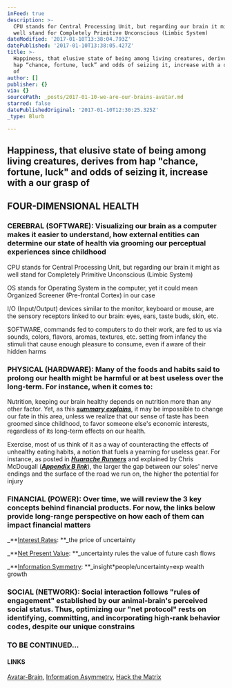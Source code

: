 ```yaml
---
inFeed: true
description: >-
  CPU stands for Central Processing Unit, but regarding our brain it might as
  well stand for Completely Primitive Unconscious (Limbic System)
dateModified: '2017-01-10T13:38:04.793Z'
datePublished: '2017-01-10T13:38:05.427Z'
title: >-
  Happiness, that elusive state of being among living creatures, derives from
  hap “chance, fortune, luck” and odds of seizing it, increase with a our grasp
  of 
author: []
publisher: {}
via: {}
sourcePath: _posts/2017-01-10-we-are-our-brains-avatar.md
starred: false
datePublishedOriginal: '2017-01-10T12:30:25.325Z'
_type: Blurb

---
```

## Happiness, that elusive state of being among living creatures, derives from hap "chance, fortune, luck" and odds of seizing it, increase with a our grasp of 

## **FOUR-DIMENSIONAL HEALTH**

### **CEREBRAL (SOFTWARE)**: Visualizing our brain as a computer makes it easier to understand, how external entities can determine our state of health via grooming our perceptual experiences since childhood

CPU stands for Central Processing Unit, but regarding our brain it might as well stand for Completely Primitive Unconscious (Limbic System)

OS stands for Operating System in the computer, yet it could mean Organized Screener (Pre-frontal Cortex) in our case

I/O (Input/Output) devices similar to the monitor, keyboard or mouse, are the sensory receptors linked to our brain: eyes, ears, taste buds, skin, etc.

SOFTWARE, commands fed to computers to do their work, are fed to us via sounds, colors, flavors, aromas, textures, etc. setting from infancy the stimuli that cause enough pleasure to consume, even if aware of their hidden harms

### **PHYSICAL (HARDWARE)**: Many of the foods and habits said to prolong our health might be harmful or at best useless over the long-term. For instance, when it comes to:

Nutrition, keeping our brain healthy depends on nutrition more than any other factor. Yet, as this _**[summary explains][0]**_, it may be impossible to change our fate in this area, unless we realize that our sense of taste has been groomed since childhood, to favor someone else's economic interests, regardless of its long-term effects on our health.

Exercise, most of us think of it as a way of counteracting the effects of unhealthy eating habits, a notion that fuels a yearning for useless gear. For instance, as posted in _**[Huarache Runners][1]**_ and explained by Chris McDougall (_**[Appendix B link][0]**_), the larger the gap between our soles' nerve endings and the surface of the road we run on, the higher the potential for injury

### **FINANCIAL (POWER)**: Over time, we will review the 3 key concepts behind financial products. For now, the links below provide long-range perspective on how each of them can impact financial matters

_**[Interest Rates][2]: **_the price of uncertainty

_**[Net Present Value][3]: **_uncertainty rules the value of future cash flows

_**[Information Symmetry][4]: **_insight\*people/uncertainty=exp wealth growth

### **SOCIAL (NETWORK)**: Social interaction follows "rules of engagement" established by our animal-brain's perceived social status. Thus, optimizing our "net protocol" rests on identifying, committing, and incorporating high-rank behavior codes, despite our unique constrains

### **TO BE CONTINUED...**

#### LINKS

[Avatar-Brain][5], [Information Asymmetry][6], [Hack the Matrix][0]

[0]: http://www.infoasy.com/2016/07/hack-matrix_29.html
[1]: https://www.strava.com/clubs/huarache-runners
[2]: http://sequoian.com/wp-content/uploads/2015/12/The_Fixed-Income_Mother_of_All_Bubbles_E.pdf
[3]: http://sequoian.com/wp-content/uploads/2016/10/The-Discount-Rate-Pyramid-Scheme-2.0.pdf
[4]: http://sequoian.com/wp-content/uploads/2015/12/INCLUSIVE_CAPITALISM_SPRINGS_FROM_INFOR.pdf
[5]: http://avatarbrain.com/
[6]: http://sequoian.com/wp-content/uploads/2016/03/Information-Symmetry.pdf